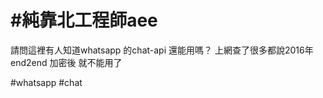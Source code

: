 # #純靠北工程師aee



請問這裡有人知道whatsapp
的chat-api 還能用嗎？
上網查了很多都說2016年 end2end 加密後
就不能用了 


#whatsapp #chat
